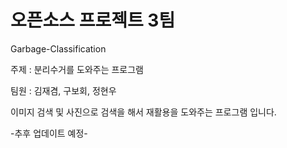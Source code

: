 # 오픈소스 프로젝트 3팀
Garbage-Classification

주제 : 분리수거를 도와주는 프로그램

팀원 : 김재겸, 구보회, 정현우

이미지 검색 및 사진으로 검색을 해서 재활용을 도와주는 프로그램 입니다.

-추후 업데이트 예정-
